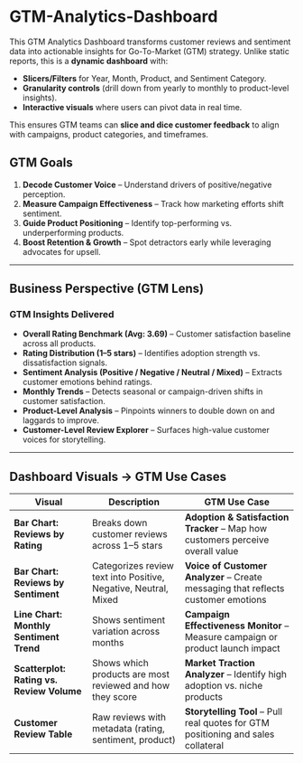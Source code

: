 # GTM-Analytics-Dashboard
This GTM Analytics Dashboard transforms customer reviews and sentiment data into actionable insights for Go-To-Market (GTM) strategy.
Unlike static reports, this is a **dynamic dashboard** with:

* **Slicers/Filters** for Year, Month, Product, and Sentiment Category.
* **Granularity controls** (drill down from yearly to monthly to product-level insights).
* **Interactive visuals** where users can pivot data in real time.

This ensures GTM teams can **slice and dice customer feedback** to align with campaigns, product categories, and timeframes.

## GTM Goals

1. **Decode Customer Voice** – Understand drivers of positive/negative perception.
2. **Measure Campaign Effectiveness** – Track how marketing efforts shift sentiment.
3. **Guide Product Positioning** – Identify top-performing vs. underperforming products.
4. **Boost Retention & Growth** – Spot detractors early while leveraging advocates for upsell.

---

## Business Perspective (GTM Lens)

### GTM Insights Delivered

* **Overall Rating Benchmark (Avg: 3.69)** – Customer satisfaction baseline across all products.
* **Rating Distribution (1–5 stars)** – Identifies adoption strength vs. dissatisfaction signals.
* **Sentiment Analysis (Positive / Negative / Neutral / Mixed)** – Extracts customer emotions behind ratings.
* **Monthly Trends** – Detects seasonal or campaign-driven shifts in customer satisfaction.
* **Product-Level Analysis** – Pinpoints winners to double down on and laggards to improve.
* **Customer-Level Review Explorer** – Surfaces high-value customer voices for storytelling.


---

## Dashboard Visuals → GTM Use Cases
 **Visual**                                   | **Description**                                                 | **GTM Use Case**                                                                  |
| -------------------------------------------- | --------------------------------------------------------------- | --------------------------------------------------------------------------------- |
|  **Bar Chart: Reviews by Rating**           | Breaks down customer reviews across 1–5 stars                   | **Adoption & Satisfaction Tracker** – Map how customers perceive overall value    |
|  **Bar Chart: Reviews by Sentiment**       | Categorizes review text into Positive, Negative, Neutral, Mixed | **Voice of Customer Analyzer** – Create messaging that reflects customer emotions |
|  **Line Chart: Monthly Sentiment Trend**   | Shows sentiment variation across months                         | **Campaign Effectiveness Monitor** – Measure campaign or product launch impact    |
|  **Scatterplot: Rating vs. Review Volume** | Shows which products are most reviewed and how they score       | **Market Traction Analyzer** – Identify high adoption vs. niche products          |
|  **Customer Review Table**                 | Raw reviews with metadata (rating, sentiment, product)          | **Storytelling Tool** – Pull real quotes for GTM positioning and sales collateral |
